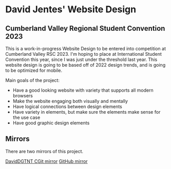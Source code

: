 # David Jentes' Website Design
## Cumberland Valley Regional Student Convention 2023

This is a work-in-progress Website Design to be entered into competition at Cumberland Valley RSC 2023. I'm hoping to place at International Student Convention this year, since I was just under the threshold last year. This website design is going to be based off of 2022 design trends, and is going to be optimized for mobile.

Main goals of the project:

* Have a good looking website with variety that supports all modern browsers
* Make the website engaging both visually and mentally
* Have logical connections between design elements
* Have variety in elements, but make sure the elements make sense for the use case
* Have good graphic design elements

## Mirrors

There are two mirrors of this project.

[DavidDGTNT CGit mirror](https://daviddgtnt.duckdns.org/cgit/websitedesign2023)
[GitHub mirror](https://github.com/DavidJentes/websitedesign2023)
